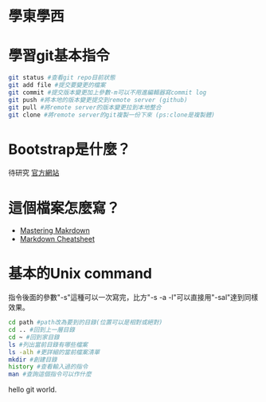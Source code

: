 學東學西
====

# 學習git基本指令
```bash
git status #查看git repo目前狀態
git add file #提交要變更的檔案
git commit #提交版本變更加上參數-m可以不用進編輯器寫commit log
git push #將本地的版本變更提交到remote server (github)
git pull #將remote server的版本變更拉到本地整合
git clone #將remote server的git複製一份下來 (ps:clone是複製體)
```
# Bootstrap是什麼？

待研究
[官方網站](http://getbootstrap.com/)

# 這個檔案怎麼寫？
- [Mastering Makrdown](https://guides.github.com/features/mastering-markdown/)
- [Markdown Cheatsheet](https://github.com/adam-p/markdown-here/wiki/Markdown-Cheatsheet)

# 基本的Unix command
指令後面的參數"-s"這種可以一次寫完，比方"-s -a -l"可以直接用"-sal"達到同樣效果。
```bash
cd path #path改為要到的目錄(位置可以是相對或絕對)
cd .. #回到上一層目錄
cd ~ #回到家目錄
ls #列出當前目錄有哪些檔案
ls -alh #更詳細的當前檔案清單
mkdir #創建目錄
history #查看輸入過的指令
man #查詢這個指令可以作什麼
```


hello git world.
